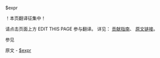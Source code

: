  $expr

 ！本页翻译征集中！

请点击页面上方 EDIT THIS PAGE 参与翻译。
详见：
[贡献指南]( https://github.com/JinMuInfo/MongoDB-Manual-zh/blob/master/CONTRIBUTING.md )、
[原文链接](  https://docs.mongodb.com/manual/reference/operator/query/expr/  )。

 参见

原文 - [$expr]( https://docs.mongodb.com/manual/reference/operator/query/expr/ )

